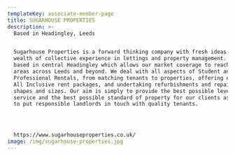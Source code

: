 ```yaml
---
templateKey: associate-member-page
title: SUGARHOUSE PROPERTIES
description: >-
  Based in Headingley, Leeds 


  Sugarhouse Properties is a forward thinking company with fresh ideas and a
  wealth of collective experience in lettings and property management. We are
  based in central Headingley which allows our market coverage to reach all
  areas across Leeds and beyond. We deal with all aspects of Student and
  Professional Rentals, from matching tenants to properties, offering extensive
  All Inclusive rent packages, and undertaking refurbishments and repairs of all
  shapes and sizes. Our aim is simply to provide the best possible level of
  service and the best possible standard of property for our clients as we seek
  to put responsible landlords in touch with quality tenants.




  https://www.sugarhouseproperties.co.uk/
image: /img/sugarhouse-properties.jpg
---
```


